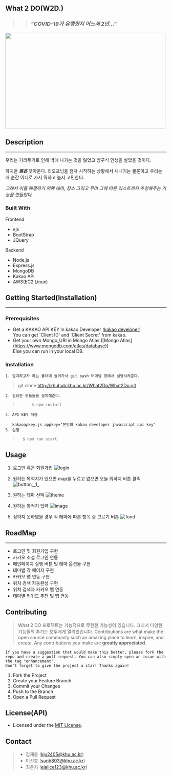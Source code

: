 ## What 2 DO(W2D.)

> > ### **_"COVID-19가 유행한지 어느새 2년..."_**
<img src="/uploads/a6eb980030041709cca6b70140b0e422/button__1_.png" width="500" height="300" >

## Description
----------

우리는 거리두기로 인해 밖에 나가는 것을 잃었고 방구석 인생을 살았을 것이다.

하지만 **_봄은_** 찾아온다. 리오프닝을 점차 시작하는 상황에서 새내기는 물론이고 우리는 매 순간 어디로 가서 뭐하고 놀지 고민한다.


_그래서 이를 해결하기 위해 테마, 장소 그리고 무려 그에 따른 리스트까지 추천해주는 기능을 만들었다._



### Built With

Frontend
- ejs
- BootStrap
- JQuery

Backend
- Node.js
- Express.js
- MongoDB
- Kakao API
- AWS(EC2 Linux)

## Getting Started(Installation)

---

### Prerequisites

- Get a KAKAO API KEY In kakao Developer ([kakao developer](https://developers.kakao.com/))<br/>
    You can get 'Client ID' and 'Client Secret' from kakao.
- Get your own Mongo_URI in Mongo Atlas.([Mongo Atlas] (https://www.mongodb.com/atlas/database))<br/>
    Else you can run in your local DB.
    


### Installation

    1. 설치하고자 하는 폴더에 들어가서 git bash 터미널 창에서 실행시켜준다.
 > git clone http://khuhub.khu.ac.kr/What2Do/What2Do.git
 
    2. 필요한 모듈들을 설치해준다.

>           $ npm install


    4. API KEY 적용

       kakaoapkey.js appkey="본인의 kakao developer javascript api key"
    5. 실행
        
>       $ npm run start
       
## Usage

1. 로그인 혹은 회원가입
![login](/uploads/6d6eea6f3c1d31cf869f18236d90a058/login.png)


2. 원하는 목적지가 있으면 map을 누르고 없으면 오늘 뭐하지 버튼 클릭 
![button__1_](/uploads/a6eb980030041709cca6b70140b0e422/button__1_.png)
3. 원하는 테마 선택
![theme](/uploads/7a1f6421e0f7d56fcae17f247b707f54/theme.png)
4. 원하는 목적지 입력
![image](/uploads/40c445dcb0f0814c675c77a12dc39cd2/image.png)
5. 정하지 못하였을 경우 각 테마에 따른 항목 중 고르기 버튼
![food](/uploads/f6310ad339847b86cb58e5570e73ed81/food.png)


## RoadMap

---

- 로그인 및 회원가입 구현
- 카카오 소셜 로그인 연동
- 메인페이지 실행 버튼 및 테마 옵션들 구현
- 테마별 각 페이지 구현
- 카카오 맵 연동 구현
- 위치 검색 자동완성 구현
- 위치 검색과 카카오 맵 연동
- 테마별 키워드 추천 및 맵 연동

## Contributing

> What 2 DO 프로젝트는 기능적으로 무한한 가능성이 있습니다.
> 그래서 다양한 기능들의 추가는 모두에게 열려있습니다.
> Contributions are what make the open source community such an amazing place to learn, inspire, and create. Any contributions you make are **greatly appreciated**.

    If you have a suggestion that would make this better, please fork the repo and create a pull request. You can also simply open an issue with the tag "enhancement".
    Don't forget to give the project a star! Thanks again!

1. Fork the Project
2. Create your Feature Branch
3. Commit your Changes
4. Push to the Branch
5. Open a Pull Request

## License(API)

- Licensed under the [MIT LIcense](LICENSE).

## Contact

> - 김재웅 (kju2405@khu.ac.kr)
> - 이선호 (sunh803@khu.ac.kr)
> - 최은지 (ejalice123@khu.ac.kr)

